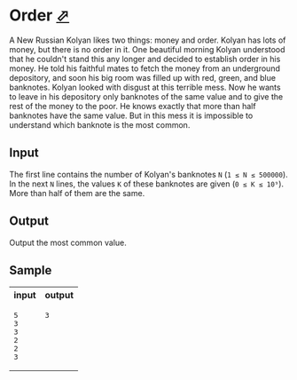 # Order [⬀](https://acm.timus.ru/problem.aspx?space=1&num=1510)

A New Russian Kolyan likes two things: money and order. Kolyan has lots of money, but there is no order in it. One beautiful morning Kolyan understood that he couldn't stand this any longer and decided to establish order in his money. He told his faithful mates to fetch the money from an underground depository, and soon his big room was filled up with red, green, and blue banknotes. Kolyan looked with disgust at this terrible mess. Now he wants to leave in his depository only banknotes of the same value and to give the rest of the money to the poor. He knows exactly that more than half banknotes have the same value. But in this mess it is impossible to understand which banknote is the most common.

## Input

The first line contains the number of Kolyan's banknotes `N` (`1 ≤ N ≤ 500000`). In the next `N` lines, the values `K` of these banknotes are given (`0 ≤ K ≤ 10⁹`). More than half of them are the same.

## Output

Output the most common value.

## Sample

<table>
<tr>
<th>input</th>
<th>output</th>
</tr>
<tr>
<td style="vertical-align: top">
<pre>
5
3
3
2
2
3
</pre>
</td>
<td style="vertical-align: top">
<pre>
3
</pre>
</td>
</tr>
</table>
